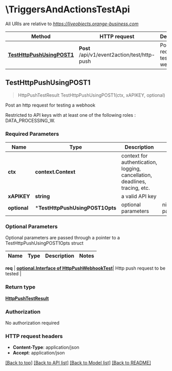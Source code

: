 # \TriggersAndActionsTestApi

All URIs are relative to *https://liveobjects.orange-business.com*

Method | HTTP request | Description
------------- | ------------- | -------------
[**TestHttpPushUsingPOST1**](TriggersAndActionsTestApi.md#TestHttpPushUsingPOST1) | **Post** /api/v1/event2action/test/http-push | Post an http request for testing a webhook



## TestHttpPushUsingPOST1

> HttpPushTestResult TestHttpPushUsingPOST1(ctx, xAPIKEY, optional)

Post an http request for testing a webhook

Restricted to API keys with at least one of the following roles : DATA_PROCESSING_W.

### Required Parameters


Name | Type | Description  | Notes
------------- | ------------- | ------------- | -------------
**ctx** | **context.Context** | context for authentication, logging, cancellation, deadlines, tracing, etc.
**xAPIKEY** | **string**| a valid API key | 
 **optional** | ***TestHttpPushUsingPOST1Opts** | optional parameters | nil if no parameters

### Optional Parameters

Optional parameters are passed through a pointer to a TestHttpPushUsingPOST1Opts struct


Name | Type | Description  | Notes
------------- | ------------- | ------------- | -------------

 **req** | [**optional.Interface of HttpPushWebhookTest**](HttpPushWebhookTest.md)| Http push request to be tested | 

### Return type

[**HttpPushTestResult**](HttpPushTestResult.md)

### Authorization

No authorization required

### HTTP request headers

- **Content-Type**: application/json
- **Accept**: application/json

[[Back to top]](#) [[Back to API list]](../README.md#documentation-for-api-endpoints)
[[Back to Model list]](../README.md#documentation-for-models)
[[Back to README]](../README.md)

